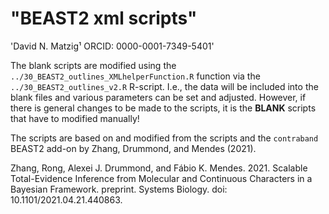 # "BEAST2 xml scripts"
'David N. Matzig¹ ORCID: 0000-0001-7349-5401'

The blank scripts are modified using the `../30_BEAST2_outlines_XMLhelperFunction.R` function via the `../30_BEAST2_outlines_v2.R` R-script. I.e., the data will be included into the blank files and various parameters can be set and adjusted. However, if there is general changes to be made to the scripts, it is the __BLANK__ scripts that have to modified manually!


The scripts are based on and modified from the scripts and the `contraband` BEAST2 add-on by Zhang, Drummond, and Mendes (2021).

Zhang, Rong, Alexei J. Drummond, and Fábio K. Mendes. 2021. Scalable Total-Evidence Inference from Molecular and Continuous Characters in a Bayesian Framework. preprint. Systems Biology. doi: 10.1101/2021.04.21.440863.

